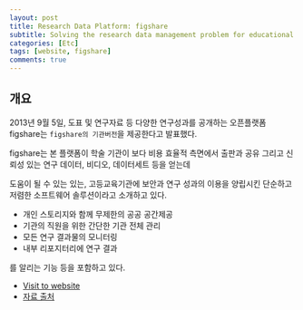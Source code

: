 ```yaml
---
layout: post
title: Research Data Platform: figshare
subtitle: Solving the research data management problem for educational research institutions.
categories: [Etc]
tags: [website, figshare]
comments: true
---
```


## 개요

2013년 9월 5일, 도표 및 연구자료 등 다양한 연구성과를 공개하는 오픈플랫폼 figshare는 `figshare의 기관버전`을 제공한다고 발표했다.

figshare는 본 플랫폼이 학술 기관이 보다 비용 효율적 측면에서 출판과 공유 그리고 신뢰성 있는 연구 데이터, 비디오, 데이터세트 등을 얻는데 

도움이 될 수 있는 있는, 고등교육기관에 보안과 연구 성과의 이용을 양립시킨 단순하고 저렴한 소프트웨어 솔루션이라고 소개하고 있다.

  - 개인 스토리지와 함께 무제한의 공공 공간제공 
  - 기관의 직원을 위한 간단한 기관 전체 관리 
  - 모든 연구 결과물의 모니터링 
  - 내부 리포지터리에 연구 결과

를 알리는 기능 등을 포함하고 있다.

  * [Visit to website]("https://figshare.com/")
  * [자료 출처]("https://scienceon.kisti.re.kr/srch/selectPORSrchTrend.do?cn=IWT201309035") 


